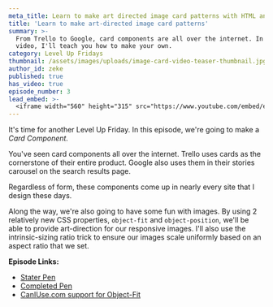 ```yaml
---
meta_title: Learn to make art directed image card patterns with HTML and CSS
title: 'Learn to make art-directed image card patterns'
summary: >-
  From Trello to Google, card components are all over the internet. In this
  video, I'll teach you how to make your own.
category: Level Up Fridays
thumbnail: /assets/images/uploads/image-card-video-teaser-thumbnail.jpg
author_id: zeke
published: true
has_video: true
episode_number: 3
lead_embed: >-
  <iframe width="560" height="315" src="https://www.youtube.com/embed/ex1HnoUAYqo" frameborder="0" allow="autoplay; encrypted-media" allowfullscreen></iframe>
---
```


It's time for another Level Up Friday. In this episode, we're going to make a *Card Component.*

You've seen card components all over the internet. Trello uses cards as the cornerstone of their entire product. Google also uses them in their stories carousel on the search results page.  

Regardless of form, these components come up in nearly every site that I design these days.

Along the way, we're also going to have some fun with images. By using 2 relatively new CSS properties, `object-fit` and `object-position`, we'll be able to provide art-direction for our responsive images. I'll also use the intrinsic-sizing ratio trick to ensure our images scale uniformly based on an aspect ratio that we set.

**Episode Links:**

* [Stater Pen](https://codepen.io/ebinion/pen/9dcfdd42ec491f7263bab31989562cd9)
* [Completed Pen](https://codepen.io/ebinion/pen/2bdfb17b851a27c88f0d995f85f49b80)
* [CanIUse.com support for Object-Fit](https://caniuse.com/#search=object-fit)
